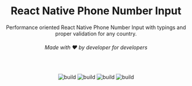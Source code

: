 <h1 align="center">React Native Phone Number Input
</h1>

<p align="center">Performance oriented React Native Phone Number Input with typings and proper validation for any country.
</p>

<h6 align="center">Made with ❤️ by developer for developers</h6>

<br>
<p align="center">
  <img src="https://github.com/rohitrehan/react-native-paper-phone-input/actions/workflows/release.yml/badge.svg" alt="build"/>
  <img src="https://img.shields.io/github/issues/rohitrehan/react-native-paper-phone-input" alt="build"/>
  <img src="https://img.shields.io/github/issues-pr/rohitrehan/react-native-paper-phone-input" alt="build"/>
  <img src="http://img.shields.io/:license-mit-blue.svg?style=flat-square" alt="build"/>
</p>
